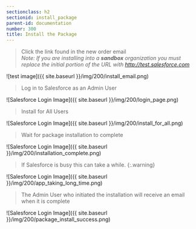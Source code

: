 ```yaml
---
sectionclass: h2
sectionid: install_package
parent-id: documentation
number: 300
title: Install the Package
---
```


>Click the link found in the new order email  
*Note: If you are installing into a __sandbox__ organization you must replace the initial portion of the URL with http://test.salesforce.com*

![test image]({{ site.baseurl }}/img/200/install_email.png)  


>Log in to Salesforce as an Admin User

![Salesforce Login Image]({{ site.baseurl }}/img/200/login_page.png)  


>Install for All Users

![Salesforce Login Image]({{ site.baseurl }}/img/200/install_for_all.png)

>Wait for package installation to complete

![Salesforce Login Image]({{ site.baseurl }}/img/200/installation_complete.png)

>If Salesforce is busy this can take a while.
{:.warning}

![Salesforce Login Image]({{ site.baseurl }}/img/200/app_taking_long_time.png)

>The Admin User who initiated the installation will receive an email when it is complete

![Salesforce Login Image]({{ site.baseurl }}/img/200/package_install_success.png)
